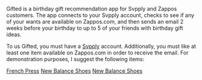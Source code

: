 Gifted is a birthday gift recommendation app for Svpply and Zappos customers. The app connects to your Svpply account, checks to see if any of your wants are available on Zappos.com, and then sends an email 2 weeks before your birthday to up to 5 of your friends with birthday gift ideas. 

To us Gifted, you must have a [Svpply](http://www.svpply.com "Svpply") account. Additionally, you must like at least one item available on Zappos.com in order to receive the email. For demonstration purposes, I suggest the following items: 

[French Press](https://svpply.com/item/346547/Bodum_EILEEN_French_Press_Coffee)
[New Balance Shoes](https://svpply.com/item/960340/New_Balance_Classics_ML574_at_Zapposcom)
[New Balance Shoes](https://svpply.com/item/358000/New_Balance_Classics_U420_Grey)

